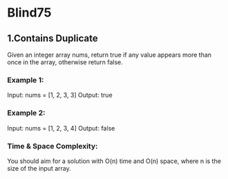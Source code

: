 # Blind75

## 1.Contains Duplicate
Given an integer array nums, return true if any value appears more than once in the array, otherwise return false.
### Example 1:
Input: nums = [1, 2, 3, 3]
Output: true
### Example 2:
Input: nums = [1, 2, 3, 4]
Output: false
### Time & Space Complexity: 
You should aim for a solution with O(n) time and O(n) space, where n is the size of the input array. 
